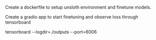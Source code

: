 Create a dockerfile to setup unsloth environment and finetune models.

Create a gradio app to start finetuning and observe loss through tensorboard

tensorboard --logdir=./outputs --port=6006
